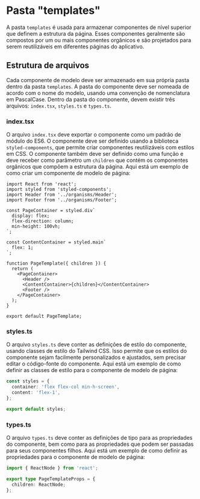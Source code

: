 # Pasta "templates"

A pasta `templates` é usada para armazenar componentes de nível superior que definem a estrutura da página. Esses componentes geralmente são compostos por um ou mais componentes orgânicos e são projetados para serem reutilizáveis em diferentes páginas do aplicativo.

## Estrutura de arquivos

Cada componente de modelo deve ser armazenado em sua própria pasta dentro da pasta `templates`. A pasta do componente deve ser nomeada de acordo com o nome do modelo, usando uma convenção de nomenclatura em PascalCase. Dentro da pasta do componente, devem existir três arquivos: `index.tsx`, `styles.ts` e `types.ts`.

### index.tsx

O arquivo `index.tsx` deve exportar o componente como um padrão de módulo do ES6. O componente deve ser definido usando a biblioteca `styled-components`, que permite criar componentes reutilizáveis com estilos em CSS. O componente também deve ser definido como uma função e deve receber como parâmetro um `children` que contém os componentes orgânicos que compõem a estrutura da página. Aqui está um exemplo de como criar um componente de modelo de página:

```tsx
import React from 'react';
import styled from 'styled-components';
import Header from '../organisms/Header';
import Footer from '../organisms/Footer';

const PageContainer = styled.div`
  display: flex;
  flex-direction: column;
  min-height: 100vh;
`;

const ContentContainer = styled.main`
  flex: 1;
`;

function PageTemplate({ children }) {
  return (
    <PageContainer>
      <Header />
      <ContentContainer>{children}</ContentContainer>
      <Footer />
    </PageContainer>
  );
}

export default PageTemplate;
```

### styles.ts

O arquivo `styles.ts` deve conter as definições de estilo do componente, usando classes de estilo do Tailwind CSS. Isso permite que os estilos do componente sejam facilmente personalizados e ajustados, sem precisar editar o código-fonte do componente. Aqui está um exemplo de como definir as classes de estilo para o componente de modelo de página:

```typescript 
const styles = {
  container: 'flex flex-col min-h-screen',
  content: 'flex-1',
};

export default styles;
```

### types.ts

O arquivo `types.ts` deve conter as definições de tipo para as propriedades do componente, bem como para as propriedades que podem ser passadas para seus componentes filhos. Aqui está um exemplo de como definir as propriedades para o componente de modelo de página:


```typescript
import { ReactNode } from 'react';

export type PageTemplateProps = {
  children: ReactNode;
};
```